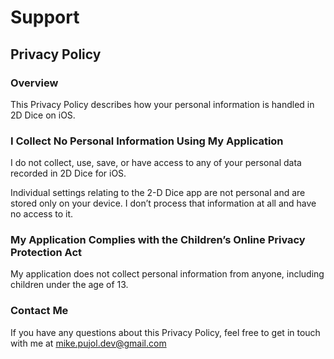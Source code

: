 # Support
## Privacy Policy
### Overview
This Privacy Policy describes how your personal information is handled in 2D Dice on iOS.

### I Collect No Personal Information Using My Application
I do not collect, use, save, or have access to any of your personal data recorded in 2D Dice for iOS.

Individual settings relating to the 2-D Dice app are not personal and are stored only on your device. I don’t process that information at all and have no access to it.

### My Application Complies with the Children’s Online Privacy Protection Act
My application does not collect personal information from anyone, including children under the age of 13.

### Contact Me
If you have any questions about this Privacy Policy, feel free to get in touch with me at mike.pujol.dev@gmail.com
